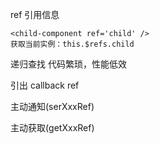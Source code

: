 ref 引用信息

```
<child-component ref='child' />
获取当前实例：this.$refs.child
```

递归查找  代码繁琐，性能低效

引出 callback ref

主动通知(serXxxRef)

主动获取(getXxxRef)


